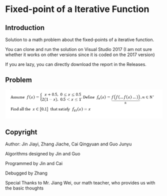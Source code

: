 # Fixed-point of a Iterative Function

## Introduction

Solution to a math problem about the fixed-points of a iterative function.

You can clone and run the solution on Visual Studio 2017 (I am not sure whether it works on other versions since it is coded on the 2017 version)

If you are lazy, you can directly download the report in the Releases.

## Problem

![Image text](./Problem.PNG)

## Copyright

Author: Jin Jiayi, Zhang Jiache, Cai Qingyuan and Guo Junyu

Algorithms designed by Jin and Guo

Programmed by Jin and Cai

Debugged by Zhang

Special Thanks to Mr. Jiang Wei, our math teacher, who provides us with the basic thoughts
